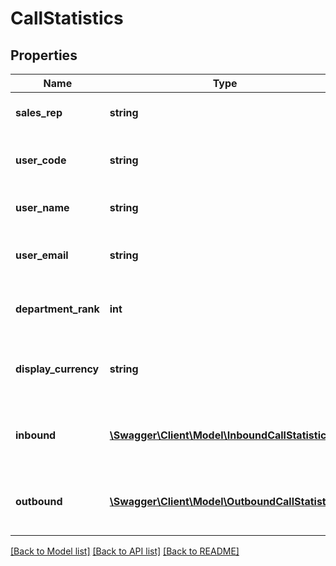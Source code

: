 # CallStatistics

## Properties
Name | Type | Description | Notes
------------ | ------------- | ------------- | -------------
**sales_rep** | **string** | Sales rep for these statistics | [optional] 
**user_code** | **string** | User Code for the sales rep, if any. | [optional] 
**user_name** | **string** | The full name of the sales rep. | [optional] 
**user_email** | **string** | Email address for the sales rep | [optional] 
**department_rank** | **int** | Agent&#39;s rank within their sales team | [optional] 
**display_currency** | **string** | The currency in which sales totals are calculated | [optional] 
**inbound** | [**\Swagger\Client\Model\InboundCallStatistics**](InboundCallStatistics.md) | Inbound call statistics for the sales rep | [optional] 
**outbound** | [**\Swagger\Client\Model\OutboundCallStatistics**](OutboundCallStatistics.md) | Outbound call statistics for the sales rep | [optional] 

[[Back to Model list]](../README.md#documentation-for-models) [[Back to API list]](../README.md#documentation-for-api-endpoints) [[Back to README]](../README.md)


